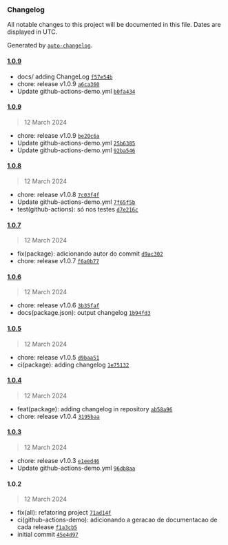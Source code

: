 ### Changelog

All notable changes to this project will be documented in this file. Dates are displayed in UTC.

Generated by [`auto-changelog`](https://github.com/CookPete/auto-changelog).

#### [1.0.9](https://github.com/marcomansomm/Desafio-BackEnd/compare/1.0.9...1.0.9)

- docs/ adding ChangeLog [`f57e54b`](https://github.com/marcomansomm/Desafio-BackEnd/commit/f57e54b4ee7f328aa669041d5c3c5b250f7da13d)
- chore: release v1.0.9 [`a6ca360`](https://github.com/marcomansomm/Desafio-BackEnd/commit/a6ca360db6c16c03ddf343291d1d2b8b5b4146f0)
- Update github-actions-demo.yml [`b0fa434`](https://github.com/marcomansomm/Desafio-BackEnd/commit/b0fa434994585a0cf15787919b2539c0c6fc2b9b)

#### [1.0.9](https://github.com/marcomansomm/Desafio-BackEnd/compare/1.0.8...1.0.9)

> 12 March 2024

- chore: release v1.0.9 [`be20c6a`](https://github.com/marcomansomm/Desafio-BackEnd/commit/be20c6a3988eda1d21ba37499c750b473cf9168c)
- Update github-actions-demo.yml [`25b6385`](https://github.com/marcomansomm/Desafio-BackEnd/commit/25b6385151a3a46b23b13bd674e4341f194b6ee8)
- Update github-actions-demo.yml [`92ba546`](https://github.com/marcomansomm/Desafio-BackEnd/commit/92ba5461d219cd1c72027195f79bebbcc1837772)

#### [1.0.8](https://github.com/marcomansomm/Desafio-BackEnd/compare/1.0.7...1.0.8)

> 12 March 2024

- chore: release v1.0.8 [`7c03f4f`](https://github.com/marcomansomm/Desafio-BackEnd/commit/7c03f4f1a9904aa754e7882262d0759d8818e677)
- Update github-actions-demo.yml [`7f65f5b`](https://github.com/marcomansomm/Desafio-BackEnd/commit/7f65f5b02b5ea712755629b23ca122d00e750078)
- test(github-actions): só nos testes [`d7e216c`](https://github.com/marcomansomm/Desafio-BackEnd/commit/d7e216cd92891024f1416844cff9223a8781ef59)

#### [1.0.7](https://github.com/marcomansomm/Desafio-BackEnd/compare/1.0.6...1.0.7)

> 12 March 2024

- fix(package): adicionando autor do commit [`d9ac302`](https://github.com/marcomansomm/Desafio-BackEnd/commit/d9ac3024242443f28ef2e38e75bbcd901746ef0a)
- chore: release v1.0.7 [`f6a0b77`](https://github.com/marcomansomm/Desafio-BackEnd/commit/f6a0b77ca9d46f082d45977bdc973bf62908645d)

#### [1.0.6](https://github.com/marcomansomm/Desafio-BackEnd/compare/1.0.5...1.0.6)

> 12 March 2024

- chore: release v1.0.6 [`3b35faf`](https://github.com/marcomansomm/Desafio-BackEnd/commit/3b35faf618ee95d024f54318b487f8a17b9ae5fb)
- docs(package.json): output changelog [`1b94fd3`](https://github.com/marcomansomm/Desafio-BackEnd/commit/1b94fd39c1ace2d3b517b237adeef9bc179d19c7)

#### [1.0.5](https://github.com/marcomansomm/Desafio-BackEnd/compare/1.0.4...1.0.5)

> 12 March 2024

- chore: release v1.0.5 [`d9baa51`](https://github.com/marcomansomm/Desafio-BackEnd/commit/d9baa516aed160d630d835c27e1a4d58208902be)
- ci(package): adding changelog [`1e75132`](https://github.com/marcomansomm/Desafio-BackEnd/commit/1e75132c0af799ed11526dc66dcb90b7dc6f3aa7)

#### [1.0.4](https://github.com/marcomansomm/Desafio-BackEnd/compare/1.0.3...1.0.4)

> 12 March 2024

- feat(package): adding changelog in repository [`ab58a96`](https://github.com/marcomansomm/Desafio-BackEnd/commit/ab58a965ea29f264394306dd5186f18a6aae758c)
- chore: release v1.0.4 [`3195baa`](https://github.com/marcomansomm/Desafio-BackEnd/commit/3195baa07d0608b3e5cfad06a19a79037d6982cc)

#### [1.0.3](https://github.com/marcomansomm/Desafio-BackEnd/compare/1.0.2...1.0.3)

> 12 March 2024

- chore: release v1.0.3 [`e1eed46`](https://github.com/marcomansomm/Desafio-BackEnd/commit/e1eed466ce9fe302f8535cfca0f7e845c080bc6c)
- Update github-actions-demo.yml [`96db8aa`](https://github.com/marcomansomm/Desafio-BackEnd/commit/96db8aaa1585da4d05115a6ad7b8d3adda042b6e)

#### 1.0.2

> 12 March 2024

- fix(all): refatoring project [`71ad14f`](https://github.com/marcomansomm/Desafio-BackEnd/commit/71ad14f19acfecf466d2a48bedd39475f6b49dc4)
- ci(github-actions-demo): adicionando a geracao de documentacao de cada release [`f1a3cb5`](https://github.com/marcomansomm/Desafio-BackEnd/commit/f1a3cb5adc8f121b10cd8850a04bed76dd500039)
- initial commit [`45e4d97`](https://github.com/marcomansomm/Desafio-BackEnd/commit/45e4d979275f25aabaea2f160912a7654ed07956)
